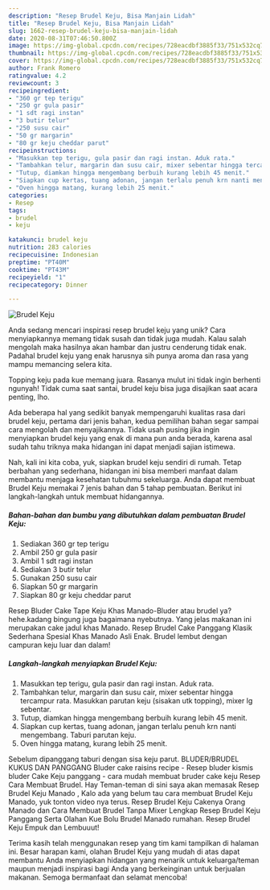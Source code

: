 ```yaml
---
description: "Resep Brudel Keju, Bisa Manjain Lidah"
title: "Resep Brudel Keju, Bisa Manjain Lidah"
slug: 1662-resep-brudel-keju-bisa-manjain-lidah
date: 2020-08-31T07:46:50.800Z
image: https://img-global.cpcdn.com/recipes/728eacdbf3885f33/751x532cq70/brudel-keju-foto-resep-utama.jpg
thumbnail: https://img-global.cpcdn.com/recipes/728eacdbf3885f33/751x532cq70/brudel-keju-foto-resep-utama.jpg
cover: https://img-global.cpcdn.com/recipes/728eacdbf3885f33/751x532cq70/brudel-keju-foto-resep-utama.jpg
author: Frank Romero
ratingvalue: 4.2
reviewcount: 3
recipeingredient:
- "360 gr tep terigu"
- "250 gr gula pasir"
- "1 sdt ragi instan"
- "3 butir telur"
- "250 susu cair"
- "50 gr margarin"
- "80 gr keju cheddar parut"
recipeinstructions:
- "Masukkan tep terigu, gula pasir dan ragi instan. Aduk rata."
- "Tambahkan telur, margarin dan susu cair, mixer sebentar hingga tercampur rata. Masukkan parutan keju (sisakan utk topping), mixer lg sebentar."
- "Tutup, diamkan hingga mengembang berbuih kurang lebih 45 menit."
- "Siapkan cup kertas, tuang adonan, jangan terlalu penuh krn nanti mengembang. Taburi parutan keju."
- "Oven hingga matang, kurang lebih 25 menit."
categories:
- Resep
tags:
- brudel
- keju

katakunci: brudel keju 
nutrition: 283 calories
recipecuisine: Indonesian
preptime: "PT40M"
cooktime: "PT43M"
recipeyield: "1"
recipecategory: Dinner

---
```



![Brudel Keju](https://img-global.cpcdn.com/recipes/728eacdbf3885f33/751x532cq70/brudel-keju-foto-resep-utama.jpg)

Anda sedang mencari inspirasi resep brudel keju yang unik? Cara menyiapkannya memang tidak susah dan tidak juga mudah. Kalau salah mengolah maka hasilnya akan hambar dan justru cenderung tidak enak. Padahal brudel keju yang enak harusnya sih punya aroma dan rasa yang mampu memancing selera kita.

Topping keju pada kue memang juara. Rasanya mulut ini tidak ingin berhenti ngunyah! Tidak cuma saat santai, brudel keju bisa juga disajikan saat acara penting, lho.

Ada beberapa hal yang sedikit banyak mempengaruhi kualitas rasa dari brudel keju, pertama dari jenis bahan, kedua pemilihan bahan segar sampai cara mengolah dan menyajikannya. Tidak usah pusing jika ingin menyiapkan brudel keju yang enak di mana pun anda berada, karena asal sudah tahu triknya maka hidangan ini dapat menjadi sajian istimewa.


Nah, kali ini kita coba, yuk, siapkan brudel keju sendiri di rumah. Tetap berbahan yang sederhana, hidangan ini bisa memberi manfaat dalam membantu menjaga kesehatan tubuhmu sekeluarga. Anda dapat membuat Brudel Keju memakai 7 jenis bahan dan 5 tahap pembuatan. Berikut ini langkah-langkah untuk membuat hidangannya.

<!--inarticleads1-->

##### Bahan-bahan dan bumbu yang dibutuhkan dalam pembuatan Brudel Keju:

1. Sediakan 360 gr tep terigu
1. Ambil 250 gr gula pasir
1. Ambil 1 sdt ragi instan
1. Sediakan 3 butir telur
1. Gunakan 250 susu cair
1. Siapkan 50 gr margarin
1. Siapkan 80 gr keju cheddar parut


Resep Bluder Cake Tape Keju Khas Manado-Bluder atau brudel ya?hehe.kadang bingung juga bagaimana nyebutnya. Yang jelas makanan ini merupakan cake jadul khas Manado. Resep Brudel Cake Panggang Klasik Sederhana Spesial Khas Manado Asli Enak. Brudel lembut dengan campuran keju luar dan dalam! 

<!--inarticleads2-->

##### Langkah-langkah menyiapkan Brudel Keju:

1. Masukkan tep terigu, gula pasir dan ragi instan. Aduk rata.
1. Tambahkan telur, margarin dan susu cair, mixer sebentar hingga tercampur rata. Masukkan parutan keju (sisakan utk topping), mixer lg sebentar.
1. Tutup, diamkan hingga mengembang berbuih kurang lebih 45 menit.
1. Siapkan cup kertas, tuang adonan, jangan terlalu penuh krn nanti mengembang. Taburi parutan keju.
1. Oven hingga matang, kurang lebih 25 menit.


Sebelum dipanggang taburi dengan sisa keju parut. BLUDER/BRUDEL KUKUS DAN PANGGANG Bluder cake raisins recipe - Resep bluder kismis bluder Cake Keju panggang - cara mudah membuat bruder cake keju Resep Cara Membuat Brudel. Hay Teman-teman di sini saya akan memasak Resep Brudel Keju Manado , Kalo ada yang belum tau cara membuat Brudel Keju Manado, yuk tonton video nya terus. Resep Brudel Keju Cakenya Orang Manado dan Cara Membuat Brudel Tanpa Mixer Lengkap Resep Brudel Keju Panggang Serta Olahan Kue Bolu Brudel Manado rumahan. Resep Brudel Keju Empuk dan Lembuuut! 

Terima kasih telah menggunakan resep yang tim kami tampilkan di halaman ini. Besar harapan kami, olahan Brudel Keju yang mudah di atas dapat membantu Anda menyiapkan hidangan yang menarik untuk keluarga/teman maupun menjadi inspirasi bagi Anda yang berkeinginan untuk berjualan makanan. Semoga bermanfaat dan selamat mencoba!

